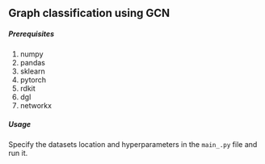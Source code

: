 ## Graph classification using GCN

##### Prerequisites

1. numpy
2. pandas
3. sklearn
4. pytorch
5. rdkit
6. dgl
7. networkx

##### Usage
Specify the datasets location and hyperparameters in the `main_.py` file and run it. 
